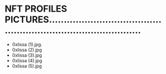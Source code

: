 # NFT PROFILES PICTURES....................................................................................
- 0xlissa (1).jpg.
- 0xlissa (2).jpg
- 0xlissa (3).jpg
- 0xlissa (4).jpg
- 0xlissa (5).jpg
